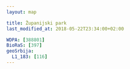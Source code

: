 ```yaml
---
layout: map

title: Županijski park
last_modified_at: 2018-05-22T23:34:00+02:00

WDPA: [388801]
BioRaS: [397]
geoSrbija:
  L1_183: [116]
---
```

